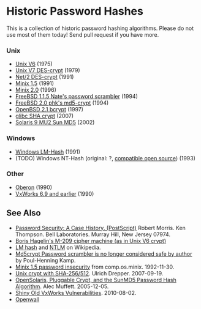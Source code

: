 # Historic Password Hashes

This is a collection of historic password hashing algorithms.
Please do not use most of them today!
Send pull request if you have more. 

### Unix

  * [Unix V6](unix-v6-crypt.c) (1975)
  * [Unix V7 DES-crypt](unix-v7-crypt.c) (1979)
  * [Net/2 DES-crypt](net2-crypt.c) (1991)
  * [Minix 1.5](minix1.5-crypt.c) (1991)
  * [Minix 2.0](minix2.0-pwdauth.c) (1996)
  * [FreeBSD 1.1.5 Nate's password scrambler](freebsd1.1.5-crypt.c) (1994)
  * [FreeBSD 2.0 phk's md5-crypt](freebsd2.0-crypt.c) (1994)
  * [OpenBSD 2.1 bcrypt](openbsd2.1-bcrypt.c) (1997)
  * [glibc SHA crypt](glibc-sha-crypt.txt) (2007)
  * [Solaris 9 MU2 Sun MD5](sunmd5.c) (2002)

### Windows

  * [Windows LM-Hash](winnt-owf.c) (1991)
  * (TODO) Windows NT-Hash (original: ?, [compatible open source](http://svnweb.freebsd.org/base/head/lib/libcrypt/crypt-nthash.c)) (1993)

### Other

 * [Oberon](oberon.txt) (1990)
 * [VxWorks 6.9 and earlier](vxworks-6.9.c) (1990)

## See Also

* [Password Security: A Case History. (PostScript)](http://cm.bell-labs.com/who/dmr/passwd.ps) Robert Morris. Ken Thompson.
  Bell Laboratories. Murray Hill, New Jersey 07974.
* [Boris Hagelin's M-209 cipher machine (as in Unix V6 crypt)](https://en.wikipedia.org/wiki/M-209)
* [LM hash](https://en.wikipedia.org/wiki/LM_hash) and [NTLM](https://en.wikipedia.org/wiki/NTLM) on Wikipedia.
* [Md5crypt Password scrambler is no longer considered safe by author](http://www.freebsd.dk/sagas/md5crypt_eol.html) by Poul-Henning Kamp.
* [Minix 1.5 password insecurity](https://groups.google.com/d/msg/comp.os.minix/pMD8bSKj0TA/7WFOfOJecEIJ) from comp.os.minix. 1992-11-30.
* [Unix crypt with SHA-256/512](http://www.akkadia.org/drepper/sha-crypt.html). Ulrich Drepper. 2007-09-19.
* [OpenSolaris, Pluggable Crypt, and the SunMD5 Password Hash Algorithm](http://dropsafe.crypticide.com/article/1389). Alec Muffett. 2005-12-05.
* [Shiny Old VxWorks Vulnerabilities](https://blog.rapid7.com/2010/08/02/shiny-old-vxworks-vulnerabilities/). 2010-08-02.
* [Openwall](http://www.openwall.com/)
